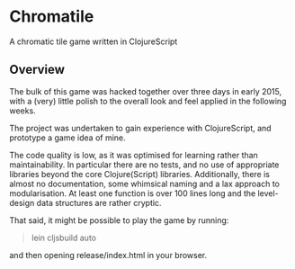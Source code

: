 # Chromatile

A chromatic tile game written in ClojureScript

## Overview

The bulk of this game was hacked together over three days in early 2015, with a (very) little polish to the overall
look and feel applied in the following weeks.

The project was undertaken to gain experience with ClojureScript, and prototype a game idea of mine.

The code quality is low, as it was optimised for learning rather than maintainability.
In particular there are no tests, and no use of appropriate libraries beyond the core Clojure(Script) libraries.
Additionally, there is almost no documentation, some whimsical naming and a lax approach to modularisation.
At least one function is over 100 lines long and the level-design data structures are rather cryptic.

That said, it might be possible to play the game by running:

> lein cljsbuild auto

and then opening release/index.html in your browser.

